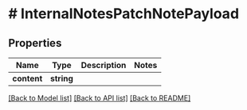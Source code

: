 # # InternalNotesPatchNotePayload

## Properties

Name | Type | Description | Notes
------------ | ------------- | ------------- | -------------
**content** | **string** |  |

[[Back to Model list]](../../README.md#models) [[Back to API list]](../../README.md#endpoints) [[Back to README]](../../README.md)
